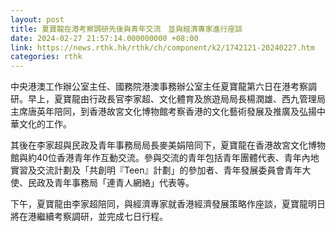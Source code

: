 ```yaml
---
layout: post
title: 夏寶龍在港考察調研先後與青年交流　並與經濟專家進行座談
date: 2024-02-27 21:57:14.000000000 +08:00
link: https://news.rthk.hk/rthk/ch/component/k2/1742121-20240227.htm
categories: rthk
---
```


中央港澳工作辦公室主任、國務院港澳事務辦公室主任夏寶龍第六日在港考察調研。早上，夏寶龍由行政長官李家超、文化體育及旅遊局局長楊潤雄、西九管理局主席唐英年陪同，到香港故宮文化博物館考察香港的文化藝術發展及推廣及弘揚中華文化的工作。

其後在李家超與民政及青年事務局局長麥美娟陪同下，夏寶龍在香港故宮文化博物館與約40位香港青年作互動交流。參與交流的青年包括青年團體代表、青年內地實習及交流計劃及「共創明『Teen』計劃」的參加者、青年發展委員會青年大使、民政及青年事務局「連青人網絡」代表等。

下午，夏寶龍由李家超陪同，與經濟專家就香港經濟發展策略作座談，夏寶龍明日將在港繼續考察調研，並完成七日行程。

